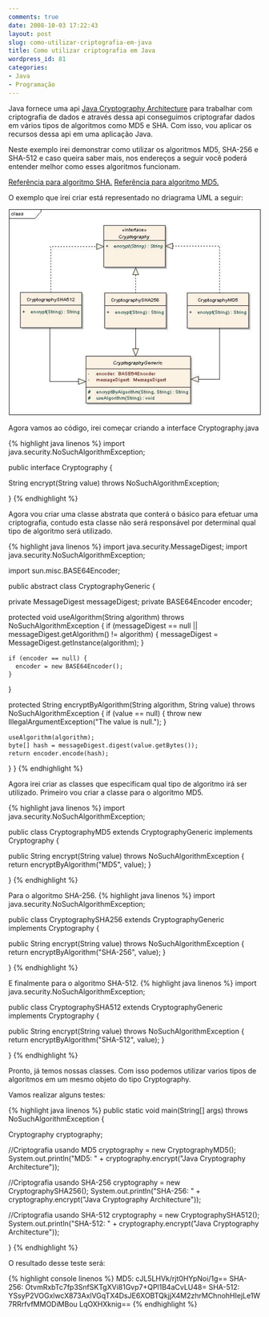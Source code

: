 ```yaml
---
comments: true
date: 2008-10-03 17:22:43
layout: post
slug: como-utilizar-criptografia-em-java
title: Como utilizar criptografia em Java
wordpress_id: 81
categories:
- Java
- Programação
---
```


Java fornece uma api [Java Cryptography Architecture](http://java.sun.com/j2se/1.4.2/docs/guide/security/CryptoSpec.html) para trabalhar com criptografia de dados e através dessa api conseguimos criptografar dados em vários tipos de algoritmos como MD5 e SHA. Com isso, vou aplicar os recursos dessa api em uma aplicação Java.

Neste exemplo irei demonstrar como utilizar os algoritmos MD5, SHA-256 e SHA-512 e caso queira saber mais, nos endereços a seguir você poderá entender melhor como esses algoritmos funcionam.

[Referência para algoritmo SHA.](http://pt.wikipedia.org/wiki/SHA)
[Referência para algoritmo MD5.](http://pt.wikipedia.org/wiki/MD5)

O exemplo que irei criar está representado no driagrama UML a seguir:

![](/images/2008/10/cryptography.jpg)

Agora vamos ao código, irei começar criando a interface Cryptography.java

{% highlight java linenos %}
import java.security.NoSuchAlgorithmException;

public interface Cryptography {

  String encrypt(String value) throws NoSuchAlgorithmException;

}
{% endhighlight %}

Agora vou criar uma classe abstrata que conterá o básico para efetuar uma criptografia, contudo esta classe não será responsável por determinal qual tipo de algoritmo será utilizado.

{% highlight java linenos %}
import java.security.MessageDigest;
import java.security.NoSuchAlgorithmException;

import sun.misc.BASE64Encoder;

public abstract class CryptographyGeneric {

  private MessageDigest messageDigest;
  private BASE64Encoder encoder;

  protected void useAlgorithm(String algorithm) throws NoSuchAlgorithmException {
    if (messageDigest == null || messageDigest.getAlgorithm() != algorithm) {
      messageDigest = MessageDigest.getInstance(algorithm);
    }

    if (encoder == null) {
      encoder = new BASE64Encoder();
    }
  }

  protected String encryptByAlgorithm(String algorithm, String value) throws NoSuchAlgorithmException {
    if (value == null) {
      throw new IllegalArgumentException("The value is null.");
    }

    useAlgorithm(algorithm);
    byte[] hash = messageDigest.digest(value.getBytes());
    return encoder.encode(hash);
  }
}
{% endhighlight %}

Agora irei criar as classes que especificam qual tipo de algoritmo irá ser utilizado.
Primeiro vou criar a classe para o algoritmo MD5.

{% highlight java linenos %}
import java.security.NoSuchAlgorithmException;

public class CryptographyMD5 extends CryptographyGeneric implements Cryptography {

  public String encrypt(String value) throws NoSuchAlgorithmException {
    return encryptByAlgorithm("MD5", value);
  }

}
{% endhighlight %}

Para o algoritmo SHA-256.
{% highlight java linenos %}
import java.security.NoSuchAlgorithmException;

public class CryptographySHA256 extends CryptographyGeneric implements Cryptography {

  public String encrypt(String value) throws NoSuchAlgorithmException {
    return encryptByAlgorithm("SHA-256", value);
  }

}
{% endhighlight %}

E finalmente para o algoritmo SHA-512.
{% highlight java linenos %}
import java.security.NoSuchAlgorithmException;

public class CryptographySHA512 extends CryptographyGeneric implements Cryptography {

  public String encrypt(String value) throws NoSuchAlgorithmException {
    return encryptByAlgorithm("SHA-512", value);
  }

}
{% endhighlight %}

Pronto, já temos nossas classes. Com isso podemos utilizar varios tipos de algoritmos em um mesmo objeto do tipo Cryptography.

Vamos realizar alguns testes:

{% highlight java linenos %}
public static void main(String[] args) throws NoSuchAlgorithmException {

  Cryptography cryptography;

  //Criptografia usando MD5
  cryptography = new CryptographyMD5();
  System.out.println("MD5: " + cryptography.encrypt("Java Cryptography Architecture"));

  //Criptografia usando SHA-256
  cryptography = new CryptographySHA256();
  System.out.println("SHA-256: " + cryptography.encrypt("Java Cryptography Architecture"));

  //Criptografia usando SHA-512
  cryptography = new CryptographySHA512();
  System.out.println("SHA-512: " + cryptography.encrypt("Java Cryptography Architecture"));

}
{% endhighlight %}

O resultado desse teste será:

{% highlight console linenos %}
MD5: cJL5LHVk/rjt0HYpNoi/1g==
SHA-256: OtvmRxbTc7fp3SnfSKTgXVi81Gvp7+QPl1B4aCvLU48=
SHA-512: YSsyP2VOGxlwcX873AxlVGqTX4DsJE6XOBTQkjjX4M2zhrMChnohHIejLe1W7RRrfvfMMODiMBou
LqOXHXknig==
{% endhighlight %}